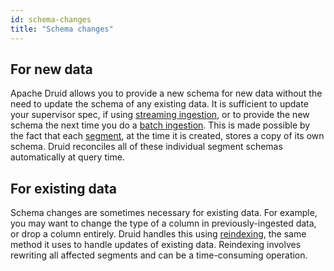 ```yaml
---
id: schema-changes
title: "Schema changes"
---
```


<!--
  ~ Licensed to the Apache Software Foundation (ASF) under one
  ~ or more contributor license agreements.  See the NOTICE file
  ~ distributed with this work for additional information
  ~ regarding copyright ownership.  The ASF licenses this file
  ~ to you under the Apache License, Version 2.0 (the
  ~ "License"); you may not use this file except in compliance
  ~ with the License.  You may obtain a copy of the License at
  ~
  ~   http://www.apache.org/licenses/LICENSE-2.0
  ~
  ~ Unless required by applicable law or agreed to in writing,
  ~ software distributed under the License is distributed on an
  ~ "AS IS" BASIS, WITHOUT WARRANTIES OR CONDITIONS OF ANY
  ~ KIND, either express or implied.  See the License for the
  ~ specific language governing permissions and limitations
  ~ under the License.
  -->


## For new data

Apache Druid allows you to provide a new schema for new data without the need to update the schema of any existing data.
It is sufficient to update your supervisor spec, if using [streaming ingestion](./../ingestion/index.md#streaming), or to
provide the new schema the next time you do a [batch ingestion](./../ingestion/index.md#batch). This is made possible by
the fact that each [segment](./../design/architecture.md#datasources-and-segments), at the time it is created, stores a
copy of its own schema. Druid reconciles all of these individual segment schemas automatically at query time.

## For existing data

Schema changes are sometimes necessary for existing data. For example, you may want to change the type of a column in
previously-ingested data, or drop a column entirely. Druid handles this using [reindexing](update.md), the same method
it uses to handle updates of existing data. Reindexing involves rewriting all affected segments and can be a
time-consuming operation.
